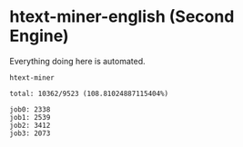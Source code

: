# htext-miner-english (Second Engine)

Everything doing here is automated.

```
htext-miner

total: 10362/9523 (108.81024887115404%)

job0: 2338
job1: 2539
job2: 3412
job3: 2073
```